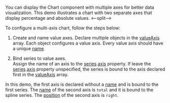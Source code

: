 You can display the Chart component with multiple axes for better data visualization. This demo illustrates a chart with two separate axes that display percentage and absolute values.
<--split-->

To configure a multi-axis chart, follow the steps below:

1. Create and name value axes.
Declare multiple objects in the [valueAxis](/Documentation/ApiReference/UI_Components/dxChart/Configuration/valueAxis/) array. Each object configures a value axis. Every value axis should have a unique [name](/Documentation/ApiReference/UI_Components/dxChart/Configuration/valueAxis/#name).

2. Bind series to value axes.        
Assign the name of an axis to the [series](/Documentation/ApiReference/UI_Components/dxChart/Configuration/series/).[axis](/Documentation/ApiReference/UI_Components/dxChart/Configuration/series/#axis) property. If leave the [series](/Documentation/ApiReference/UI_Components/dxChart/Configuration/series/).[axis](/Documentation/ApiReference/UI_Components/dxChart/Configuration/series/#axis) property unspecified, the series is bound to the axis declared first in the [valueAxis](/Documentation/ApiReference/UI_Components/dxChart/Configuration/valueAxis/) array.

In this demo, the first axis is declared without a [name](/Documentation/ApiReference/UI_Components/dxChart/Configuration/valueAxis/#name) and is bound to the first series. The [name](/Documentation/ApiReference/UI_Components/dxChart/Configuration/valueAxis/#name) of the second axis is `total` and it is bound to the spline series. The [position](/Documentation/ApiReference/UI_Components/dxChart/Configuration/valueAxis/#position) of the second axis is `right`.
